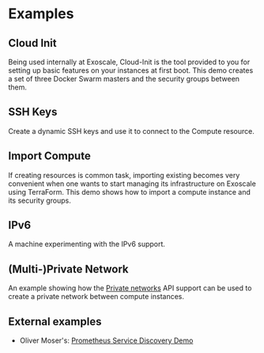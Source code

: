 # Examples

## Cloud Init

Being used internally at Exoscale, Cloud-Init is the tool provided to you for
setting up basic features on your instances at first boot. This demo creates
a set of three Docker Swarm masters and the security groups between them.

## SSH Keys

Create a dynamic SSH keys and use it to connect to the Compute resource.

## Import Compute

If creating resources is common task, importing existing becomes very
convenient when one wants to start managing its infrastructure on Exoscale
using TerraForm. This demo shows how to import a compute instance and its
security groups.

## IPv6

A machine experimenting with the IPv6 support.

## (Multi-)Private Network

An example showing how the [Private networks](https://www.exoscale.com/syslog/introducing-multiple-private-networks/)
API support can be used to create a private network between compute instances.

## External examples

- Oliver Moser's: [Prometheus Service Discovery Demo](https://github.com/olmoser/infracoders-reloaded)
